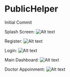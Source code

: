 # PublicHelper
Initial Commit

Splash Screen:
![Alt text](https://raw.githubusercontent.com/DhamodaranN/PublicHelper/master/20200507_055312.png "Splash Screen")

Register:
![Alt text](https://github.com/DhamodaranN/PublicHelper/blob/master/20200507_054504.png?raw=true "Register")

Login: 
![Alt text](https://github.com/DhamodaranN/PublicHelper/blob/master/20200507_054459.png?raw=true "Login")

Main Dashboard:
![Alt text](https://raw.githubusercontent.com/DhamodaranN/PublicHelper/master/20200507_054521.png "Main Dashboard")

Doctor Appoinment:
![Alt text](https://github.com/DhamodaranN/PublicHelper/blob/master/20200507_054553.png?raw=true "Doctor Appoinment")

